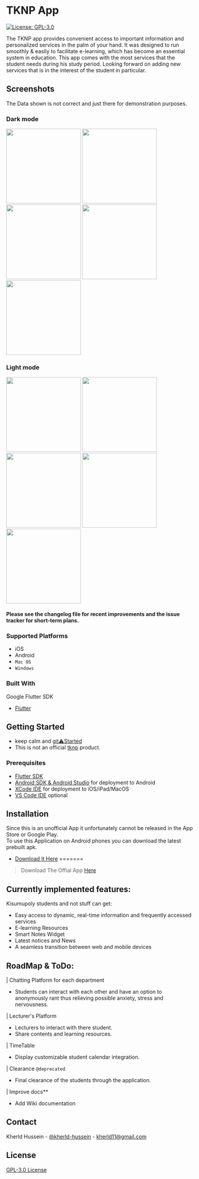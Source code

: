 <!--
*** Thanks for checking out this README Template. If you have a suggestion that would
*** make this better, please fork the repo and create a pull request or simply open
*** an issue with the tag "enhancement".
*** Thanks again! Now go create something AMAZING! :D
-->

# TKNP App

[![License: GPL-3.0](https://img.shields.io/badge/license-GPL3.0-blue.svg)](LICENSE.md)

The TKNP app provides convenient access to important information and personalized services in the palm of your hand. It was designed to run smoothly & easily to facilitate
e-learning, which has become an essential system in education. This app comes with the most services that
the student needs during his study period. Looking forward on adding new services that is in the interest of the student in particular.

## Screenshots

The Data shown is not correct and just there for demonstration purposes.

### Dark mode

<p float="left">
<img src="screenshots/courses_dark.png" width="200px" />
<img src="screenshots/settings_dark.png" width="200px" />
<img src="screenshots/drawer_dark.png" width="200px" />
<img src="screenshots/signIn1_dark.png" width="200px" />
<img src="screenshots/about_dark.png" width="200px" />
</p>

### Light mode

<p float="left">
<img src="screenshots/courses_light.png" width="200px" />
<img src="screenshots/settings_light.png" width="200px" />
<img src="screenshots/drawer_light.png" width="200px" />
<img src="screenshots/signIn1_light.png" width="200px" />
<img src="screenshots/about_light.png" width="200px" />
</p>

#### Please see the changelog file for recent improvements and the issue tracker for short-term plans.

### Supported Platforms
- iOS
- Android
- `Mac OS`
- `Windows`


### Built With
Google Flutter SDK
* [Flutter](https://flutter.dev)


<!-- GETTING STARTED -->
## Getting Started
* keep calm and [git⚠️Started](CONTRIBUTING.md)
* This is not an official [tknp](https://kisumupoly.ac.ke) product.

### Prerequisites

* [Flutter SDK](https://flutter.dev)
* [Android SDK & Android Studio](https://developer.android.com/studio) for deployment to Android
* [XCode IDE](https://developer.apple.com/xcode/) for deployment to iOS/iPad/MacOS
* [VS Code IDE](https://code.visualstudio.com/) optional


## Installation
Since this is an unofficial App it unfortunately cannot be released in the App Store or Google Play.<br>
To use this Application on Android phones you can download the latest prebuilt apk.

* [Download It Here](https://github.com/kherld-hussein/tknp/releases/tag/)
=======
> Download The Offial App [Here](https://github.com/kherld-hussein/tknp/releases/)


## Currently implemented features:
Kisumupoly students and not stuff can get:
* Easy access to dynamic, real-time information and frequently accessed services
* E-learning Resources
* Smart Notes Widget
* Latest notices and News
* A seamless transition between web and mobile devices

## RoadMap & ToDo:
| Chatting Platform for each department
* Students can interact with each other and have an option to anonymously rant thus relieving possible anxiety, stress and nervousness.

| Lecturer's Platform
* Lecturers to interact with there student.
* Share contents and learning resources.

| TimeTable
* Display customizable student calendar integration.

| Clearance `@deprecated`
* Final clearance of the students through the application.

| Improve docs**
* Add Wiki documentation

<!-- CONTACT -->
## Contact
Kherld Hussein - [@kherld-hussein](https://twitter.com/kherld-hussein) - kherld11@gmail.com

## License

[GPL-3.0 License](LICENSE.md)
